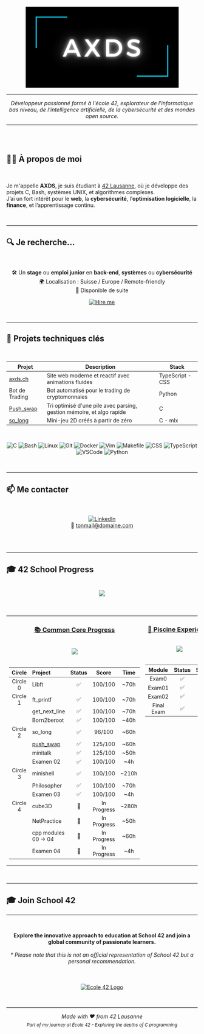 <p align="center">
  <img src="https://github.com/XI-X-IX/XI-X-IX/blob/main/axds_logo.png" alt="Cover GIF">
</p>

---

<p align="center">
  <em>Développeur passionné formé à l'école 42, explorateur de l'informatique bas niveau, de l'intelligence artificielle, de la cybersécurité et des mondes open source.</em>
</p>

___

<br><br>

## 👨‍💻 À propos de moi

<br>

Je m'appelle **AXDS**, je suis étudiant à [42 Lausanne](https://42lausanne.ch/), où je développe des projets C, Bash, systèmes UNIX, et algorithmes complexes.  
J’ai un fort intérêt pour le **web**, la **cybersécurité**, l’**optimisation logicielle**, la **finance**, et l’apprentissage continu.  

<br>

---

## 🔍 Je recherche...
<div align="center">
  
<br>
  
🛠 Un **stage** ou **emploi junior** en **back-end**, **systèmes** ou **cybersécurité**  
🌍 Localisation : Suisse / Europe / Remote-friendly  
📅 Disponible de suite  

[![Hire me](https://img.shields.io/badge/-Hire%20me-green?style=for-the-badge)](mailto:a.dos.santos@live.fr)


</div>

<br>

---

## 🚀 Projets techniques clés

<div align="center">

<br>

| Projet | Description | Stack |
|--------|-------------|------------------|
| [axds.ch](https://axds.ch) | Site web moderne et reactif avec animations fluides | TypeScript - CSS |
| Bot de Trading | Bot automatisé pour le trading de cryptomonnaies | Python |
| [Push_swap](https://github.com/XI-X-IX/push_swap) | Tri optimisé d'une pile avec parsing, gestion mémoire, et algo rapide | C |
| [so_long](https://github.com/XI-X-IX/so_long) | Mini-jeu 2D créés à partir de zéro | C - mlx |


</div>

<br>

<div align="center">
  
![C](https://img.shields.io/badge/-C-blue?style=flat&logo=c)
![Bash](https://img.shields.io/badge/-Bash-white?style=flat&logo=gnu-bash)
![Linux](https://img.shields.io/badge/-Linux-black?style=flat&logo=linux)
![Git](https://img.shields.io/badge/-Git-orange?style=flat&logo=git)
![Docker](https://img.shields.io/badge/-Docker-2496ED?style=flat&logo=docker)
![Vim](https://img.shields.io/badge/-Vim-019733?style=flat&logo=vim)
![Makefile](https://img.shields.io/badge/-Makefile-brightgreen?style=flat)
![CSS](https://img.shields.io/badge/-CSS3-264de4?style=flat&logo=css3&logoColor=white)
![TypeScript](https://img.shields.io/badge/-TypeScript-3178C6?style=flat&logo=typescript&logoColor=white)
![VSCode](https://img.shields.io/badge/-VSCode-007ACC?style=flat&logo=visual-studio-code&logoColor=white)
![Python](https://img.shields.io/badge/-Python-3776AB?style=flat&logo=python&logoColor=white)

</div>

<br>

---

## 📫 Me contacter

<div align="center">

<br>

[![LinkedIn](https://img.shields.io/badge/-LinkedIn-blue?style=flat&logo=linkedin)](https://linkedin.com/in/tonprofil)  
📧 [tonmail@domaine.com](mailto:tonmail@domaine.com)

</div>

<br><br>

---

## 🎓 42 School Progress  

<br>
<div align="center">
  <img src="https://img.shields.io/badge/Lausanne-1E2024?style=for-the-badge&logo=42" />
</div>
<br><br>

<div align="center">
<table width="100%">
<tr>
<td width="50%" align="center" valign="top">

### [📚 Common Core Progress](https://github.com/Xxzer042xX/42-Common-Core/blob/main/README.md)

<br>
<img src="https://img.shields.io/badge/Grade-In%20Progress-blue?style=for-the-badge&logo=42&logoColor=white" />
<br><br>


| Circle | Project | Status | Score | Time |
|:------:|:--------|:------:|:-----:|:----:|
| Circle 0 | Libft | ✅ | 100/100 | ~70h |
| Circle 1 | ft_printf | ✅ | 100/100 | ~70h |
|| get_next_line | ✅ | 100/100 | ~70h |
|| Born2beroot | ✅ | 100/100 | ~40h |
| Circle 2 | so_long | ✅ | 96/100 | ~60h |
|| [push_swap](https://github.com/XI-X-IX/push_swap) | ✅ | 125/100 | ~60h |
|| minitalk | ✅ | 125/100 | ~50h |
|| Examen 02 | ✅ | 100/100 | ~4h |
| Circle 3 | minishell | ✅ | 100/100 | ~210h |
|| Philosopher | ✅ | 100/100 | ~70h |
|| Examen 03 | ✅ | 100/100 | ~4h |
| Circle 4 | cube3D | 🔄 | In Progress | ~280h |
|| NetPractice | 🔄 | In Progress | ~50h |
|| cpp modules 00 -> 04 | 🔄 | In Progress | ~60h |
|| Examen 04 | 🔄 | In Progress | ~4h |

</td>
<td width="50%" align="center" valign="top">

### [🌊 Piscine Experience](https://github.com/Xxzer042xX/42-Piscine/blob/master/README.MD)

<br>
<img src="https://img.shields.io/badge/Status-Completed-success?style=for-the-badge&logo=42&logoColor=white" />
<br><br>



| Module | Status | Score |
|:------:|:------:|:-----:|
| Exam0 | ✅ | 30% |
| Exam01 | ✅ | 20% |
| Exam02 | ✅ | 30% |
| Final Exam | ✅ | 40% |

</td>
</tr>
</table>
</div>
<br>


---

## 🎓 Join School 42
---
<br>
<p align="center">
  <b>Explore the innovative approach to education at School 42 and join a global community of passionate learners.</b><br><br>
  <i>* Please note that this is not an official representation of School 42 but a personal recommendation.</i>
  <br><br><br><br>
  <a href="https://42lausanne.ch/" target="_blank"><img src="https://42lausanne.ch/wp-content/uploads/2021/01/42_logo.svg" alt="Ecole 42 Logo" width="200"></a>
</p>
<br>

---

<div align="center">

*Made with ❤️ from 42 Lausanne*  
<sub>*Part of my journey at École 42 - Exploring the depths of C programming*</sub>

</div>

